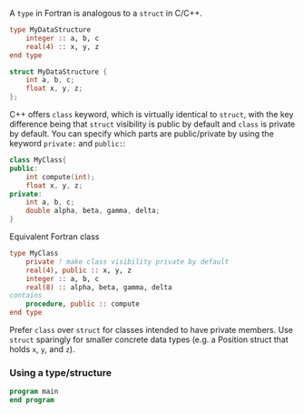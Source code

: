 A ```type``` in Fortran is analogous to a ```struct``` in C/C++.

```fortran
type MyDataStructure
    integer :: a, b, c
    real(4) :: x, y, z
end type
```

```cxx
struct MyDataStructure {
    int a, b, c;
    float x, y, z;
};
```

C++ offers `class` keyword, which is virtually identical to `struct`, with the key difference being that `struct` visibility is public by default and `class` is private by default. You can specify which parts are public/private by using the keyword `private:` and `public:`:

```cxx
class MyClass{
public:
    int compute(int);
    float x, y, z;
private:
    int a, b, c;
    double alpha, beta, gamma, delta;
}
```

Equivalent Fortran class

```fortran
type MyClass
    private ! make class visibility private by default
    real(4), public :: x, y, z
    integer :: a, b, c
    real(8) :: alpha, beta, gamma, delta
contains
    procedure, public :: compute
end type
```

Prefer `class` over `struct` for classes intended to have private members. Use `struct` sparingly for smaller concrete data types (e.g. a Position struct that holds `x`, `y`, and `z`).

### Using a type/structure

```fortran
program main
end program
```

```cxx
```
